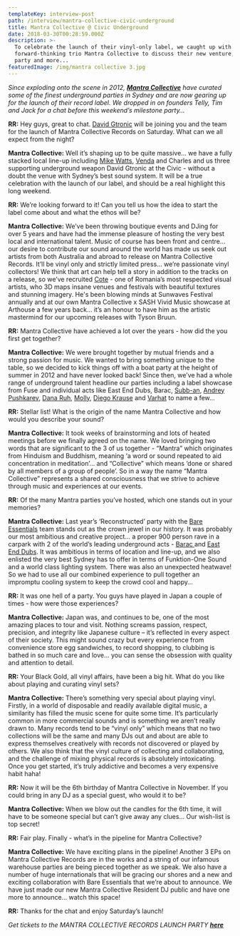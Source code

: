 ```yaml
---
templateKey: interview-post
path: /interview/mantra-collective-civic-underground
title: Mantra Collective @ Civic Underground
date: 2018-03-30T00:28:59.000Z
description: >-
  To celebrate the launch of their vinyl-only label, we caught up with
  forward-thinking trio Mantra Collective to discuss their new venture, launch
  party and more... 
featuredImage: /img/mantra collective 3.jpg
---
```

_Since exploding onto the scene in 2012, [**Mantra Collective**](https://www.facebook.com/MantraCollective/) have curated some of the finest underground parties in Sydney and are now gearing up for the launch of their record label. We dropped in on founders Telly, Tim and Jack for a chat before this weekend’s milestone party…_

**RR:** Hey guys, great to chat. [David Gtronic](https://www.facebook.com/DavidGtronic07/) will be joining you and the team for the launch of Mantra Collective Records on Saturday. What can we all expect from the night?

**Mantra Collective:** Well it’s shaping up to be quite massive… we have a fully stacked local line-up including [Mike Watts](https://www.facebook.com/mikewattsdj), [Venda](https://www.facebook.com/Vendamusic) and Charles and us three supporting underground weapon David Gtronic at the Civic - without a doubt the venue with Sydney’s best sound system. It will be a true celebration with the launch of our label, and should be a real highlight this long weekend.

**RR:** We’re looking forward to it! Can you tell us how the idea to start the label come about and what the ethos will be?

**Mantra Collective:** We’ve been throwing boutique events and DJing for over 5 years and have had the immense pleasure of hosting the very best local and international talent. Music of course has been front and centre… our desire to contribute our sound around the world has made us seek out artists from both Australia and abroad to release on Mantra Collective Records. It’ll be vinyl only and strictly limited press… we’re passionate vinyl collectors! We think that art can help tell a story in addition to the tracks on a release, so we’ve recruited [Cote](https://www.facebook.com/cote.ggml/) - one of Romania’s most respected visual artists, who 3D maps insane venues and festivals with beautiful textures and stunning imagery. He's been blowing minds at Sunwaves Festival annually and at our own Mantra Collective x SASH Vivid Music showcase at Arthouse a few years back… it’s an honour to have him as the artistic mastermind for our upcoming releases with Tyson Bruun.

**RR:** Mantra Collective have achieved a lot over the years - how did the you first get together?

**Mantra Collective:** We were brought together by mutual friends and a strong passion for music. We wanted to bring something unique to the table, so we decided to kick things off with a boat party at the height of summer in 2012 and have never looked back! Since then, we’ve had a whole range of underground talent headline our parties including a label showcase from Fuse and individual acts like East End Dubs, Barac, [Subb-an](https://www.facebook.com/subbanmusic/), [Andrey Pushkarev](https://www.facebook.com/andrey.pushkarev.pro/), [Dana Ruh](https://www.facebook.com/danaruh/), [Molly](https://www.facebook.com/molly.emeline/), [Diego Krause](https://www.facebook.com/diegokrause) and [Varhat](https://www.facebook.com/varhatyoyaku/) to name a few...

**RR:** Stellar list! What is the origin of the name Mantra Collective and how would you describe your sound?

**Mantra Collective:** It took weeks of brainstorming and lots of heated meetings before we finally agreed on the name. We loved bringing two words that are significant to the 3 of us together - “Mantra” which originates from Hinduism and Buddhism, meaning ‘a word or sound repeated to aid concentration in meditation’… and “Collective” which means ‘done or shared by all members of a group of people’. So in a way the name “Mantra Collective” represents a shared consciousness that we strive to achieve through music and experiences at our events.

**RR:** Of the many Mantra parties you’ve hosted, which one stands out in your memories?

**Mantra Collective:** Last year’s ‘Reconstructed’ party with the [Bare Essentials](https://www.facebook.com/bareessentialssydney/) team stands out as the crown jewel in our history. It was probably our most ambitious and creative project… a proper 900 person rave in a carpark with 2 of the world’s leading underground acts - [Barac ](https://www.facebook.com/baracmusic/)and [East End Dubs](https://www.facebook.com/EastEndDubs/). It was ambitious in terms of location and line-up, and we also enlisted the very best Sydney has to offer in terms of Funktion-One Sound and a world class lighting system. There was also an unexpected heatwave! So we had to use all our combined experience to pull together an impromptu cooling system to keep the crowd cool and happy…

**RR:** It was one hell of a party. You guys have played in Japan a couple of times - how were those experiences?

**Mantra Collective:** Japan was, and continues to be, one of the most amazing places to tour and visit. Nothing screams passion, respect, precision, and integrity like Japanese culture – it’s reflected in every aspect of their society. This might sound crazy but every experience from convenience store egg sandwiches, to record shopping, to clubbing is bathed in so much care and love… you can sense the obsession with quality and attention to detail.

**RR:** Your Black Gold, all vinyl affairs, have been a big hit. What do you like about playing and curating vinyl sets?

**Mantra Collective:** There’s something very special about playing vinyl. Firstly, in a world of disposable and readily available digital music, a similarity has filled the music scene for quite some time. It’s particularly common in more commercial sounds and is something we aren’t really drawn to. Many records tend to be “vinyl only” which means that no two collections will be the same and many DJs out and about are able to express themselves creatively with records not discovered or played by others. We also think that the vinyl culture of collecting and collaborating, and the challenge of mixing physical records is absolutely intoxicating. Once you get started, it’s truly addictive and becomes a very expensive habit haha!

**RR:** Now it will be the 6th birthday of Mantra Collective in November. If you could bring in any DJ as a special guest, who would it to be?

**Mantra Collective:** When we blow out the candles for the 6th time, it will have to be someone special but can’t give away any clues… Our wish-list is top secret!

**RR:** Fair play. Finally - what’s in the pipeline for Mantra Collective?

**Mantra Collective:** We have exciting plans in the pipeline! Another 3 EPs on Mantra Collective Records are in the works and a string of our infamous warehouse parties are being pieced together as we speak. We also have a number of huge internationals that will be gracing our shores and a new and exciting collaboration with Bare Essentials that we’re about to announce. We have just made our new Mantra Collective Resident DJ public and have one more to announce… watch this space!

**RR:** Thanks for the chat and enjoy Saturday’s launch!

_Get tickets to the MANTRA COLLECTIVE RECORDS LAUNCH PARTY [**here**](https://www.residentadvisor.net/events/1084491)_
